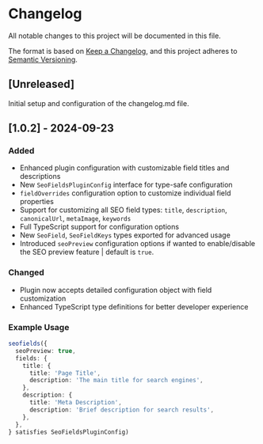 # Changelog

All notable changes to this project will be documented in this file.

The format is based on [Keep a Changelog](https://keepachangelog.com/en/1.1.0/),
and this project adheres to [Semantic Versioning](https://semver.org/spec/v2.0.0.html).

## [Unreleased]

Initial setup and configuration of the changelog.md file.

## [1.0.2] - 2024-09-23

### Added

- Enhanced plugin configuration with customizable field titles and descriptions
- New `SeoFieldsPluginConfig` interface for type-safe configuration
- `fieldOverrides` configuration option to customize individual field properties
- Support for customizing all SEO field types: `title`, `description`, `canonicalUrl`, `metaImage`, `keywords`
- Full TypeScript support for configuration options
- New `SeoField`, `SeoFieldKeys` types exported for advanced usage
- Introduced `seoPreview` configuration options if wanted to enable/disable the SEO preview feature | default is `true`.

### Changed

- Plugin now accepts detailed configuration object with field customization
- Enhanced TypeScript type definitions for better developer experience

### Example Usage

```typescript
seofields({
  seoPreview: true,
  fields: {
    title: {
      title: 'Page Title',
      description: 'The main title for search engines',
    },
    description: {
      title: 'Meta Description',
      description: 'Brief description for search results',
    },
  },
} satisfies SeoFieldsPluginConfig)
```
